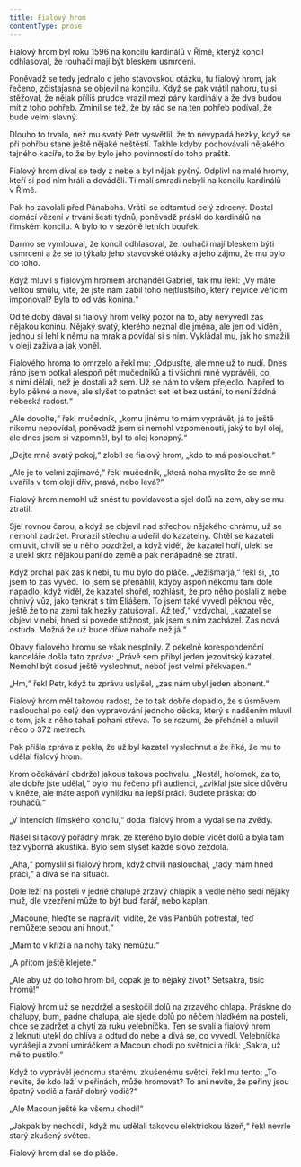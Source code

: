 ```yaml
---
title: Fialový hrom
contentType: prose
---
```


Fialový hrom byl roku 1596 na koncilu kardinálů v Římě, kterýž koncil odhlasoval, že rouhači mají být bleskem usmrceni.

Poněvadž se tedy jednalo o jeho stavovskou otázku, tu fialový hrom, jak řečeno, zčistajasna se objevil na koncilu. Když se pak vrátil nahoru, tu si stěžoval, že nějak příliš prudce vrazil mezi pány kardinály a že dva budou mít z toho pohřeb. Zmínil se též, že by rád se na ten pohřeb podíval, že bude velmi slavný.

Dlouho to trvalo, než mu svatý Petr vysvětlil, že to nevypadá hezky, když se při pohřbu stane ještě nějaké neštěstí. Takhle kdyby pochová­vali nějakého tajného kacíře, to že by bylo jeho povinností do toho praštit.

Fialový hrom díval se tedy z nebe a byl nějak pyšný. Odplivl na malé hromy, kteří si pod ním hráli a dováděli. Ti malí smradi nebyli na koncilu kardinálů v Římě.

Pak ho zavolali před Pánaboha. Vrátil se odtamtud celý zdrcený. Dostal domácí vězení v trvání šesti týdnů, poněvadž práskl do kardinálů na římském koncilu. A bylo to v sezóně letních bouřek.

Darmo se vymlouval, že koncil odhlasoval, že rouhači mají bleskem býti usmrceni a že se to týkalo jeho stavovské otázky a jeho zájmu, že mu bylo do toho.

Když mluvil s fialovým hromem archanděl Gabriel, tak mu řekl: „Vy máte velkou smůlu, víte, že jste nám zabil toho nejtlustšího, který nejvíce věřícím imponoval? Byla to od vás konina.“

Od té doby dával si fialový hrom velký pozor na to, aby nevyvedl zas nějakou koninu. Nějaký svatý, kterého neznal dle jména, ale jen od vidění, jednou si lehl k němu na mrak a povídal si s ním. Vykládal mu, jak ho smažili v oleji zaživa a jak voněl.

Fialového hroma to omrzelo a řekl mu: „Odpusťte, ale mne už to nudí. Dnes ráno jsem potkal alespoň pět mučedníků a ti všichni mně vyprávěli, co s nimi dělali, než je dostali až sem. Už se nám to všem přejedlo. Napřed to bylo pěkné a nové, ale slyšet to patnáct set let bez ustání, to není žádná nebeská radost.“

„Ale dovolte,“ řekl mučedník, „komu jinému to mám vyprávět, já to ještě nikomu nepovídal, poněvadž jsem si nemohl vzpomenouti, jaký to byl olej, ale dnes jsem si vzpomněl, byl to olej konopný.“

„Dejte mně svatý pokoj,“ zlobil se fialový hrom, „kdo to má poslouchat.“

„Ale je to velmi zajímavé,“ řekl mučedník, „která noha myslíte že se mně uvařila v tom oleji dřív, pravá, nebo levá?“

Fialový hrom nemohl už snést tu povídavost a sjel dolů na zem, aby se mu ztratil.

Sjel rovnou čarou, a když se objevil nad střechou nějakého chrámu, už se nemohl zadržet. Prorazil střechu a udeřil do kazatelny. Chtěl se kazateli omluvit, chvíli se u něho pozdržel, a když viděl, že kazatel hoří, ulekl se a utekl skrz nějakou paní do země a pak nenápadně se ztratil.

Když prchal pak zas k nebi, tu mu bylo do pláče. „Ježíšmarjá,“ řekl si, „to jsem to zas vyved. To jsem se přenáhlil, kdyby aspoň někomu tam dole napadlo, když viděl, že kazatel shořel, rozhlásit, že pro něho poslali z nebe ohnivý vůz, jako tenkrát s tím Eliášem. To jsem také vyvedl pěknou věc, ještě že to na zemi tak hezky zatušovali. Až teď,“ vzdychal, „kazatel se objeví v nebi, hned si povede stížnost, jak jsem s ním zacházel. Zas nová ostuda. Možná že už bude dříve nahoře než já.“

Obavy fialového hromu se však nesplnily. Z pekelné korespondenční kanceláře došla tato zpráva: „Právě sem přibyl jeden jezovitský kazatel. Nemohl být dosud ještě vyslechnut, neboť jest velmi překvapen.“

„Hm,“ řekl Petr, když tu zprávu uslyšel, „zas nám ubyl jeden abonent.“

Fialový hrom měl takovou radost, že to tak dobře dopadlo, že s úsměvem naslouchal po celý den vypravování jednoho dědka, který s nadšením mluvil o tom, jak z něho tahali pohani střeva. To se rozumí, že přeháněl a mluvil něco o 372 metrech.

Pak přišla zpráva z pekla, že už byl kazatel vyslechnut a že říká, že mu to udělal fialový hrom.

Krom očekávání obdržel jakous takous pochvalu. „Nestál, holomek, za to, ale dobře jste udělal,“ bylo mu řečeno při audienci, „zviklal jste sice důvěru v kněze, ale máte aspoň vyhlídku na lepší práci. Budete práskat do rouhačů.“

„V intencích římského koncilu,“ dodal fialový hrom a vydal se na zvědy.

Našel si takový pořádný mrak, ze kterého bylo dobře vidět dolů a byla tam též výborná akustika. Bylo sem slyšet každé slovo ze­zdola.

„Aha,“ pomyslil si fialový hrom, když chvíli naslouchal, „tady mám hned práci,“ a dívá se na situaci.

Dole leží na posteli v jedné chalupě zrzavý chlapík a vedle něho sedí nějaký muž, dle vzezření může to být buď farář, nebo kaplan.

„Macoune, hleďte se napravit, vidíte, že vás Pánbůh potrestal, teď nemůžete sebou ani hnout.“

„Mám to v kříži a na nohy taky nemůžu.“

„A přitom ještě klejete.“

„Ale aby už do toho hrom bil, copak je to nějaký život? Setsakra, tisíc hromů!“

Fialový hrom už se nezdržel a seskočil dolů na zrzavého chlapa. Práskne do chalupy, bum, padne chalupa, ale sjede dolů po něčem hladkém na posteli, chce se zadržet a chytí za ruku velebníčka. Ten se svalí a fialový hrom z leknutí utekl do chlíva a odtud do nebe a dívá se, co vyvedl. Velebníčka vynášejí a zvoní umíráčkem a Macoun chodí po světnici a říká: „Sakra, už mě to pustilo.“

Když to vyprávěl jednomu starému zkušenému světci, řekl mu tento: „To nevíte, že kdo leží v peřinách, může hromovat? To ani nevíte, že peřiny jsou špatný vodič a farář dobrý vodič?“

„Ale Macoun ještě ke všemu chodí!“

„Jakpak by nechodil, když mu udělali takovou elektrickou lázeň,“ řekl nevrle starý zkušený světec.

Fialový hrom dal se do pláče.
